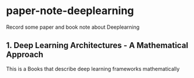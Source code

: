 # paper-note-deeplearning
Record  some paper and book note about Deeplearning

## 1. Deep Learning Architectures - A Mathematical Approach
This is a Books that describe deep learning frameworks mathematically
